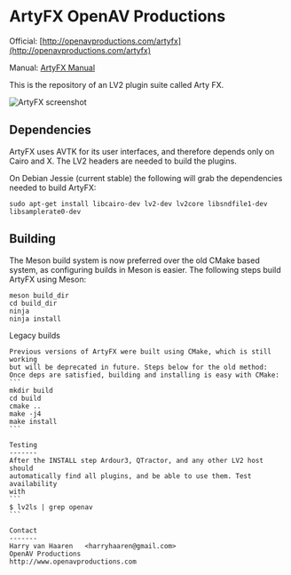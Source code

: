 ArtyFX OpenAV Productions
=========================

Official: [http://openavproductions.com/artyfx](http://openavproductions.com/artyfx)

Manual: [ArtyFX Manual](https://github.com/harryhaaren/openAV-ArtyFX/blob/master/manual.md)

This is the repository of an LV2 plugin suite called Arty FX.

![ArtyFX screenshot](https://raw.github.com/harryhaaren/openAV-ArtyFX/master/screenshots/artyfx_1.3.png "ArtyFX 1.3 screenshot")


Dependencies
------------
ArtyFX uses AVTK for its user interfaces, and therefore
depends only on Cairo and X. The LV2 headers are needed
to build the plugins.

On Debian Jessie (current stable) the following will grab
the dependencies needed to build ArtyFX:
```
sudo apt-get install libcairo-dev lv2-dev lv2core libsndfile1-dev libsamplerate0-dev
```

Building
--------

The Meson build system is now preferred over the old CMake based system,
as configuring builds in Meson is easier. The following steps build ArtyFX
using Meson:

```
meson build_dir
cd build_dir
ninja
ninja install
```

Legacy builds
~~~~~~~~~~~~~
Previous versions of ArtyFX were built using CMake, which is still working
but will be deprecated in future. Steps below for the old method:
Once deps are satisfied, building and installing is easy with CMake:
```
mkdir build
cd build
cmake ..
make -j4
make install
```

Testing
-------
After the INSTALL step Ardour3, QTractor, and any other LV2 host should
automatically find all plugins, and be able to use them. Test availability
with 
```
$ lv2ls | grep openav
```

Contact
-------
Harry van Haaren   <harryhaaren@gmail.com>
OpenAV Productions 
http://www.openavproductions.com

